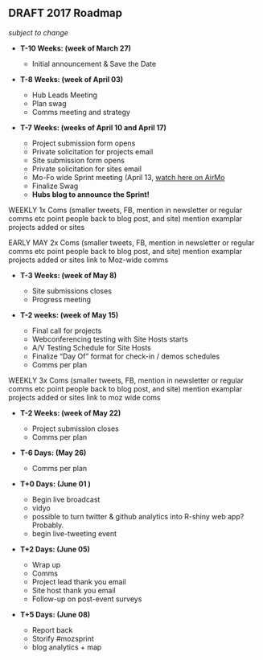 ## DRAFT 2017 Roadmap 
*subject to change*

* **T-10 Weeks: (week of March 27)** 
   * Initial announcement & Save the Date

* **T-8 Weeks: (week of April 03)** 
   * Hub Leads Meeting
   * Plan swag
   * Comms meeting and strategy

* **T-7 Weeks: (weeks of April 10 and April 17)** 
  * Project submission form opens
  * Private solicitation for projects email
  * Site submission form opens
  * Private solicitation for sites email
  * Mo-Fo wide Sprint meeting (April 13, [watch here on AirMo](https://air.mozilla.org/2017-global-sprint-info-session/)
  * Finalize Swag
  * **Hubs blog to announce the Sprint!**

WEEKLY
1x Coms (smaller tweets, FB,  mention in newsletter or regular comms etc point people back to blog post, and site)
mention examplar projects added or sites


EARLY MAY
2x Coms (smaller tweets, FB,  mention in newsletter or regular comms etc point people back to blog post, and site)
mention examplar projects added or sites
link to Moz-wide comms

* **T-3 Weeks: (week of May 8)** 
  * Site submissions closes
  * Progress meeting
 
* **T-2 weeks: (week of May 15)** 
  * Final call for projects
  * Webconferencing testing with Site Hosts starts
  * A/V Testing Schedule for Site Hosts
  * Finalize “Day Of” format for check-in / demos schedules
  * Comms per plan

WEEKLY
3x Coms (smaller tweets, FB,  mention in newsletter or regular comms etc point people back to blog post, and site)
mention examplar projects added or sites
link to moz wide coms

* **T-2 Weeks: (week of May 22)** 
  * Project submission closes
  * Comms per plan


* **T-6 Days: (May 26)** 
  * Comms per plan


* **T+0 Days: (June 01 )**
   * Begin live broadcast
   * vidyo
   * possible to turn twitter & github analytics into R-shiny web app? Probably.
   * begin live-tweeting event

* **T+2 Days: (June 05)**
   * Wrap up
   * Comms
   * Project lead thank you email
   * Site host thank you email
   * Follow-up on post-event surveys


* **T+5 Days: (June 08)**
  * Report back
  * Storify #mozsprint
  * blog analytics + map

